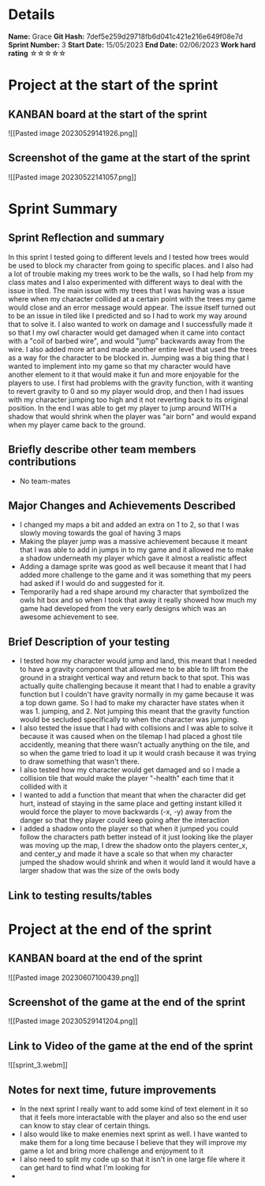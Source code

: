 # Details
**Name:**
Grace
**Git Hash:**
7def5e259d29718fb6d041c421e216e649f08e7d
**Sprint Number:**
3
**Start Date:**
15/05/2023
**End Date:**
02/06/2023
**Work hard rating**
☆☆☆☆☆

# Project at the start of the sprint
## **KANBAN board at the start of the sprint**
![[Pasted image 20230529141926.png]]
## **Screenshot of the game at the start of the sprint**
![[Pasted image 20230522141057.png]]
# Sprint Summary
## **Sprint Reflection and summary**
In this sprint I tested going to different levels and I tested how trees would be used to block my character from going to specific places. and I also had a lot of trouble making my trees work to be the walls, so I had help from my class mates and I also experimented with different ways to deal with the issue in tiled. The main issue with my trees that I was having was a issue where when my character collided at a certain point with the trees my game would close and an error message would appear. The issue itself turned out to be an issue in tiled like I predicted and so I had to work my way around that to solve it. I also wanted to work on damage and I successfully made it so that I my owl character would get damaged when it came into contact with a "coil of barbed wire", and would "jump" backwards away from the wire. I also added more art and made another entire level that used the trees as a way for the character to be blocked in. Jumping was a big thing that I wanted to implement into my game so that my character would have another element to it that would make it fun and more enjoyable for the players to use. I first had problems with the gravity function, with it wanting to revert gravity to 0 and so my player would drop, and then I had issues with my character jumping too high and it not reverting back to its original position. In the end I was able to get my player to jump around WITH a shadow that would shrink when the player was "air born" and would expand when my player came back to the ground.

## **Briefly describe other team members contributions**
- No team-mates
## **Major Changes and Achievements Described**
 - I changed my maps a bit and added an extra on 1 to 2, so that I was slowly moving towards the goal of having 3 maps
 - Making the player jump was a massive achievement because it meant that I was able to add in jumps in to my game and it allowed me to make a shadow underneath my player which gave it almost a realistic affect
 - Adding a damage sprite was good as well because it meant that I had added more challenge to the game and it was something that my peers had asked if I would do and suggested for it.
 - Temporarily had a red shape around my character that symbolized the owls hit box and so when I took that away it really showed how much my game had developed from the very early designs which was an awesome achievement to see.
## **Brief Description of your testing**
- I tested how my character would jump and land, this meant that I needed to have a gravity component that allowed me to be able to lift from the ground in a straight vertical way and return back to that spot. This was actually quite challenging because it meant that I had to enable a gravity function but I couldn't have gravity normally in my game because it was a top down game. So I had to make my character have states when it was 1. jumping, and 2. Not jumping this meant that the gravity function would be secluded specifically to when the character was jumping.
- I also tested the issue that I had with collisions and I was able to solve it because it was caused when on the tilemap I had placed a ghost tile accidently, meaning that there wasn't actually anything on the tile, and so when the game tried to load it up it would crash because it was trying to draw something that wasn't there.
- I also tested how my character would get damaged and so I made a collision tile that would make the player "-health" each time that it collided with it
- I wanted to add a function that meant that when the character did get hurt, instead of staying in the same place and getting instant killed it would force the player to move backwards (-x, -y) away from the danger so that they player could keep going after the interaction
- I added a shadow onto the player so that when it jumped you could follow the characters path better instead of it just looking like the player was moving up the map, I drew the shadow onto the players center_x, and center_y and made it have a scale so that when my character jumped the shadow would shrink and when it would land it would have a larger shadow that was the size of the owls body

## **Link to testing results/tables**


# Project at the end of the sprint
## **KANBAN board at the end of the sprint**
![[Pasted image 20230607100439.png]]
## **Screenshot of the game at the end of the sprint**
![[Pasted image 20230529141204.png]]

## Link to **Video of the game at the end of the sprint**
![[sprint_3.webm]]

## **Notes for next time, future improvements**
- In the next sprint I really want to add some kind of text element in it so that it feels more interactable with the player and also so the end user can know to stay clear of certain things.
- I also would like to make enemies next sprint as well. I have wanted to make them for a long time because I believe that they will improve my game a lot and bring more challenge and enjoyment to it
- I also need to split my code up so that it isn't in one large file where it can get hard to find what I'm looking for
- 